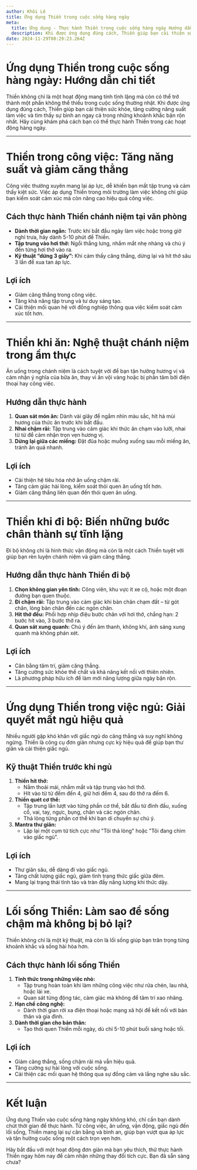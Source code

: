 ```yaml
---
author: Khôi Lê
title: Ứng dụng Thiền trong cuộc sống hàng ngày
meta:
  title: Ứng dụng - Thực hành Thiền trong cuộc sống hàng ngày Hướng dẫn chi tiết
  description: Khi được ứng dụng đúng cách, Thiền giúp bạn cải thiện sức khỏe, tăng cường năng suất làm việc và tìm thấy sự bình an ngay cả trong những khoảnh khắc bận rộn nhất.
date: 2024-11-29T08:29:23.264Z
---
```

# Ứng dụng Thiền trong cuộc sống hàng ngày: Hướng dẫn chi tiết  

Thiền không chỉ là một hoạt động mang tính tĩnh lặng mà còn có thể trở thành một phần không thể thiếu trong cuộc sống thường nhật. Khi được ứng dụng đúng cách, Thiền giúp bạn cải thiện sức khỏe, tăng cường năng suất làm việc và tìm thấy sự bình an ngay cả trong những khoảnh khắc bận rộn nhất. Hãy cùng khám phá cách bạn có thể thực hành Thiền trong các hoạt động hàng ngày.  

---

# Thiền trong công việc: Tăng năng suất và giảm căng thẳng  

Công việc thường xuyên mang lại áp lực, dễ khiến bạn mất tập trung và cảm thấy kiệt sức. Việc áp dụng Thiền trong môi trường làm việc không chỉ giúp bạn kiểm soát cảm xúc mà còn nâng cao hiệu quả công việc.  

## Cách thực hành Thiền chánh niệm tại văn phòng  
- **Dành thời gian ngắn:** Trước khi bắt đầu ngày làm việc hoặc trong giờ nghỉ trưa, hãy dành 5-10 phút để Thiền.  
- **Tập trung vào hơi thở:** Ngồi thẳng lưng, nhắm mắt nhẹ nhàng và chú ý đến từng hơi thở vào ra.  
- **Kỹ thuật “dừng 3 giây”:** Khi cảm thấy căng thẳng, dừng lại và hít thở sâu 3 lần để xua tan áp lực.  

## Lợi ích  
- Giảm căng thẳng trong công việc.  
- Tăng khả năng tập trung và tư duy sáng tạo.  
- Cải thiện mối quan hệ với đồng nghiệp thông qua việc kiểm soát cảm xúc tốt hơn.  

---

# Thiền khi ăn: Nghệ thuật chánh niệm trong ẩm thực  

Ăn uống trong chánh niệm là cách tuyệt vời để bạn tận hưởng hương vị và cảm nhận ý nghĩa của bữa ăn, thay vì ăn vội vàng hoặc bị phân tâm bởi điện thoại hay công việc.  

## Hướng dẫn thực hành  
1. **Quan sát món ăn:** Dành vài giây để ngắm nhìn màu sắc, hít hà mùi hương của thức ăn trước khi bắt đầu.  
2. **Nhai chậm rãi:** Tập trung vào cảm giác khi thức ăn chạm vào lưỡi, nhai từ từ để cảm nhận trọn vẹn hương vị.  
3. **Dừng lại giữa các miếng:** Đặt đũa hoặc muỗng xuống sau mỗi miếng ăn, tránh ăn quá nhanh.  

## Lợi ích  
- Cải thiện hệ tiêu hóa nhờ ăn uống chậm rãi.  
- Tăng cảm giác hài lòng, kiểm soát thói quen ăn uống tốt hơn.  
- Giảm căng thẳng liên quan đến thói quen ăn uống.  

---

# Thiền khi đi bộ: Biến những bước chân thành sự tĩnh lặng  

Đi bộ không chỉ là hình thức vận động mà còn là một cách Thiền tuyệt vời giúp bạn rèn luyện chánh niệm và giảm căng thẳng.  

## Hướng dẫn thực hành Thiền đi bộ  
1. **Chọn không gian yên tĩnh:** Công viên, khu vực ít xe cộ, hoặc một đoạn đường bạn quen thuộc.  
2. **Đi chậm rãi:** Tập trung vào cảm giác khi bàn chân chạm đất – từ gót chân, lòng bàn chân đến các ngón chân.  
3. **Hít thở đều:** Phối hợp nhịp điệu bước chân với hơi thở, chẳng hạn: 2 bước hít vào, 3 bước thở ra.  
4. **Quan sát xung quanh:** Chú ý đến âm thanh, không khí, ánh sáng xung quanh mà không phán xét.  

## Lợi ích  
- Cân bằng tâm trí, giảm căng thẳng.  
- Tăng cường sức khỏe thể chất và khả năng kết nối với thiên nhiên.  
- Là phương pháp hữu ích để làm mới năng lượng giữa ngày bận rộn.  

---

# Ứng dụng Thiền trong việc ngủ: Giải quyết mất ngủ hiệu quả  

Nhiều người gặp khó khăn với giấc ngủ do căng thẳng và suy nghĩ không ngừng. Thiền là công cụ đơn giản nhưng cực kỳ hiệu quả để giúp bạn thư giãn và cải thiện giấc ngủ.  

## Kỹ thuật Thiền trước khi ngủ  
1. **Thiền hít thở:**  
   - Nằm thoải mái, nhắm mắt và tập trung vào hơi thở.  
   - Hít vào từ từ đếm đến 4, giữ hơi đếm 4, sau đó thở ra đếm 6.  
2. **Thiền quét cơ thể:**  
   - Tập trung lần lượt vào từng phần cơ thể, bắt đầu từ đỉnh đầu, xuống cổ, vai, tay, ngực, bụng, chân và các ngón chân.  
   - Thả lỏng từng phần cơ thể khi bạn di chuyển sự chú ý.  
3. **Mantra thư giãn:**  
   - Lặp lại một cụm từ tích cực như "Tôi thả lỏng" hoặc "Tôi đang chìm vào giấc ngủ".  

## Lợi ích  
- Thư giãn sâu, dễ dàng đi vào giấc ngủ.  
- Tăng chất lượng giấc ngủ, giảm tình trạng thức giấc giữa đêm.  
- Mang lại trạng thái tỉnh táo và tràn đầy năng lượng khi thức dậy.  

---

# Lối sống Thiền: Làm sao để sống chậm mà không bị bỏ lại?  

Thiền không chỉ là một kỹ thuật, mà còn là lối sống giúp bạn trân trọng từng khoảnh khắc và sống hài hòa hơn.  

## Cách thực hành lối sống Thiền  
1. **Tỉnh thức trong những việc nhỏ:**  
   - Tập trung hoàn toàn khi làm những công việc như rửa chén, lau nhà, hoặc lái xe.  
   - Quan sát từng động tác, cảm giác mà không để tâm trí xao nhãng.  
2. **Hạn chế công nghệ:**  
   - Dành thời gian rời xa điện thoại hoặc mạng xã hội để kết nối với bản thân và gia đình.  
3. **Dành thời gian cho bản thân:**  
   - Tạo thói quen Thiền mỗi ngày, dù chỉ 5-10 phút buổi sáng hoặc tối.  

## Lợi ích  
- Giảm căng thẳng, sống chậm rãi mà vẫn hiệu quả.  
- Tăng cường sự hài lòng với cuộc sống.  
- Cải thiện các mối quan hệ thông qua sự đồng cảm và lắng nghe sâu sắc.  

---

# Kết luận  

Ứng dụng Thiền vào cuộc sống hàng ngày không khó, chỉ cần bạn dành chút thời gian để thực hành. Từ công việc, ăn uống, vận động, giấc ngủ đến lối sống, Thiền mang lại sự cân bằng và bình an, giúp bạn vượt qua áp lực và tận hưởng cuộc sống một cách trọn vẹn hơn.  

Hãy bắt đầu với một hoạt động đơn giản mà bạn yêu thích, thử thực hành Thiền ngay hôm nay để cảm nhận những thay đổi tích cực. Bạn đã sẵn sàng chưa?  
